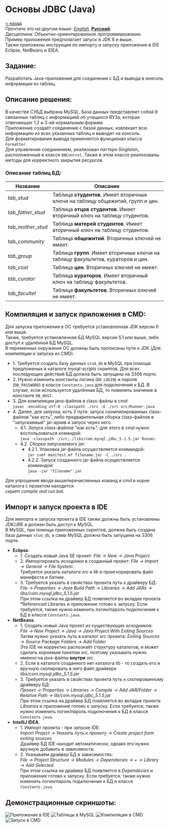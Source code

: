 # Основы JDBC (Java)
[&lt; назад](../)  
*Прочтите это на другом языке:* *[English](README.en.md)*, **[Русский](README.md)**.  
Дисциплина: *Объектно-ориентированное программирование*.  
Пример приложения предполагает запуск в JDK 6 и выше.  
Также приложены инструкции по импорту и запуску приложения в IDE Eclipse, NetBeans и IDEA.

## Задание:
Разработать Java-приложения для соединения с БД и вывода в консоль информации из таблиц.

## Описание решения:
В качестве СУБД выбрана MySQL. База данных представляет собой 8 связанных таблиц с информацией об учащихся ВУЗа, которая отвечающих 1,2 и 3-ей нормальным формам.  
Приложение создаёт соединение с базой данных, извлекает всю информацию из всех указанных таблиц и выводит на консоль.  
Для форматирования вывода применяется функционал класса `Formatter`.  
Для управления соединением, реализован паттерн *Singleton*, расположенный в классе `DBControl`. Также в этом классе реализованы методы для корректного закрытия ресурсов.

### Описание таблиц БД:
Название | Описание 
--- | --- 
*tab_stud* | Таблица **студентов**. Имеет вторичные ключи на таблицу общежитий, групп и цен. 
*tab_father_stud* | Таблица **отцов студентов**. Имеет вторичный ключ на таблицу студентов. 
*tab_mother_stud* | Таблица **матерей студентов**. Имеет вторичный ключ на таблицу студентов. 
*tab_community* | Таблица **общежитий**. Вторичных ключей не имеет. 
*tab_group* | Таблица **групп**. Имеет вторичные ключи на таблицу факультетов, кураторов и цен. 
*tab_cost* | Таблица **цен**. Вторичных ключей не имеет. 
*tab_curator* | Таблица **кураторов**. Имеет вторичный ключ на таблицу факультетов. 
*tab_facultet* | Таблица **факультетов**. Вторичных ключей не имеет. 

## Компиляция и запуск приложения в CMD:
Для запуска приложения в ОС требуется установленная JDK версии 6 или выше.  
Также, требуется установленная БД MySQL версии 5.1 или выше, либо доступ к удалённой БД MySQL.  
В переменных окружения ОС должны быть прописаны пути к JDK (Для компиляции и запуска из CMD).
* 1. Требуется создать базу данных `stud_db` в MySQL при помощи предложеных в каталоге *mysql-scripts* скриптов. Для всех последующих действий БД должна быть запущена на 3306 порте. 
* 2. Нужно изменить константы логина (`DB_LOGIN`) и пароля (`DB_PASSWORD`) в классе `Constants.java` для подключения к БД. В случае, если используется удалённая БД, то поменять значение в константе `DB_HOST`.
* 3. Для компиляции java-файлов в class-файлы в *cmd*:  
`javac -encoding utf-8 -classpath ./src -d ./src src/Runner.java`
* 4. Далее, для запуска, есть 2 пути: запуск скомпилированных class-файлов "как есть", либо предварительная сборка class-файлов в "запускаемый" jar-архив и запуск через него.
  * 4.1. *Запуск class-файлов "как есть"*: для этого в *cmd* нужно воспользоваться командой:  
  `java -classpath ./src;./libs/com.mysql.jdbc_5.1.5.jar Runner`
  * 4.2. *Сборка запускаемого jar*:  
    * 4.2.1. Упаковка jar-файла осуществляется коммандой:  
    `jar cvmf manifest.mf filename.jar -C ./src .`
    * 4.2.2. Запуск созданного jar-файла осуществляется коммандой:  
    `java -jar "filename".jar`

Для упрощения ввода вышеперечисленных команд в *cmd* в корне каталога с проектом находится<br>скрипт *compile and run.bat*.

## Импорт и запуск проекта в IDE
Для импорта и запуска проекта в IDE также должны быть установлены JDK/JRE и должен быть доступ к MySQL.  
В MySQL, при помощи приложенных скриптов, должна быть создана база данных `stud_db`, а сама MySQL должна быть запущена на 3306 порте.
* **Eclipse**.  
  * 1. Создать новый Java SE проект: *File &rarr; New &rarr; Java Project*.
  * 2. Импортировать исходники в созданный проект: *File &rarr; Import &rarr; General &rarr; File System*.  
  Требуется указать каталоги *src* и *lib* и проигнорировать файл манифеста и батник.
  * 3. Требуется указать в свойствах проекта путь к драйверу БД:  
  *File &rarr; Properties &rarr; Java Build Path &rarr; Libraries &rarr; Add JARs &rarr; libs/com.mysql.jdbc_5.1.5.jar*  
  При этом ссылка на драйвер БД появляется во вкладке проекта *Referenced Libraries и приложение готово к запуску. Если требуется, также нужно изменить логин/пароль подключения к БД в классе `Constants.java`.
* **NetBeans**.
  * 1. Создать новый Java проект из существующих исходников:  
  *File &rarr; New Project &rarr; Java &rarr; Java Project With Exiting Sources*  
  Затем нужно указать путь в каталог *src* проекта: *Exiting Sources &rarr; Source Package Folders &rarr; Add Folder*  
  Эта IDE не корректно распознаёт структуру каталогов, и может сделать корневым пакетом *src*, поэтому указывать нужно именно на java-файлы **внутри** *src*.
  * 2. Если в каталоге созданного нет каталога *lib* - то создать его и  
  вручную скопировать в него файл драйвера *libs/com.mysql.jdbc_5.1.5.jar*
  * 3. Требуется указать в свойствах проекта путь к скопированному драйверу БД:  
  *Проект &rarr; Properties &rarr; Libraries &rarr; Compile &rarr; Add JAR/Folder &rarr; Relative Path &rarr; lib/com.mysql.jdbc_5.1.5.jar*  
  При этом ссылка на драйвер БД появляется во вкладке проекта *Libraries* и приложение готово к запуску. Если требуется, также нужно изменить логин/пароль подключения к БД в классе `Constants.java`.
* **IntelliJ IDEA**.
  * 1. Импорт проекта - при запуске IDE:  
  *Import Project &rarr; Указать путь к проекту &rarr; Create project from exiting sources*  
  Драйвер БД IDE находит автоматически, однако его нужно вручную добавить в зависимости.
  * 2. Указываем драйвер БД в зависимостях:  
  *File &rarr; Project Structure &rarr; Modules &rarr; Dependecies &rarr; + &rarr; Library &rarr; Add Selected*  
  При этом ссылка на драйвер БД появляется в *Dependecies* и приложение готово к запуску. Если требуется, также нужно изменить логин/пароль подключения к БД в классе `Constants.java`.

## Демонстрационные скриншоты:

![Приложение в IDE](screenshots/run_ide.png)
![Таблицы в MySQL](screenshots/tables_in_db.png)
![Компиляция в CMD](screenshots/run_cmd1.png)
![Запуск в CMD](screenshots/run_cmd2.png)
